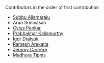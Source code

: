 Contributors in the order of first contribution

* [Subbu Allamaraju](https://github.com/s3u)
* Arun Srinivasan
* [Cylus Penkar](https://github.com/shimonchayim)
* [Prabhakhar Kaliamurthy](https://github.com/prabhakhar)
* [Igor Dralyuk](https://github.com/idralyuk)
* [Ramesh Arekatla](https://github.com/arekatla)
* [Jeromy Carriere](https://github.com/sjcarriere)
* [Madhura Tipnis](https://github.com/mtipnis)